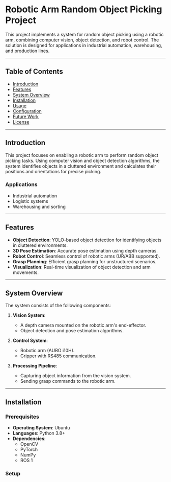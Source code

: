 # Robotic Arm Random Object Picking Project

This project implements a system for random object picking using a robotic arm, combining computer vision, object detection, and robot control. The solution is designed for applications in industrial automation, warehousing, and production lines.

---

## Table of Contents

- [Introduction](#introduction)
- [Features](#features)
- [System Overview](#system-overview)
- [Installation](#installation)
- [Usage](#usage)
- [Configuration](#configuration)
- [Future Work](#future-work)
- [License](#license)

---

## Introduction

This project focuses on enabling a robotic arm to perform random object picking tasks. Using computer vision and object detection algorithms, the system identifies objects in a cluttered environment and calculates their positions and orientations for precise picking.

### Applications

- Industrial automation  
- Logistic systems  
- Warehousing and sorting  

---

## Features

- **Object Detection**: YOLO-based object detection for identifying objects in cluttered environments.
- **3D Pose Estimation**: Accurate pose estimation using depth cameras.  
- **Robot Control**: Seamless control of robotic arms (UR/ABB supported).  
- **Grasp Planning**: Efficient grasp planning for unstructured scenarios.  
- **Visualization**: Real-time visualization of object detection and arm movements.  

---

## System Overview

The system consists of the following components:

1. **Vision System**:  
   - A depth camera mounted on the robotic arm's end-effector.  
   - Object detection and pose estimation algorithms.  

2. **Control System**:  
   - Robotic arm (AUBO i10H).  
   - Gripper with RS485 communication.  

3. **Processing Pipeline**:  
   - Capturing object information from the vision system.  
   - Sending grasp commands to the robotic arm.  

---

## Installation

### Prerequisites

- **Operating System**: Ubuntu
- **Languages**: Python 3.8+  
- **Dependencies**: 
  - OpenCV
  - PyTorch
  - NumPy
  - ROS 1

### Setup

